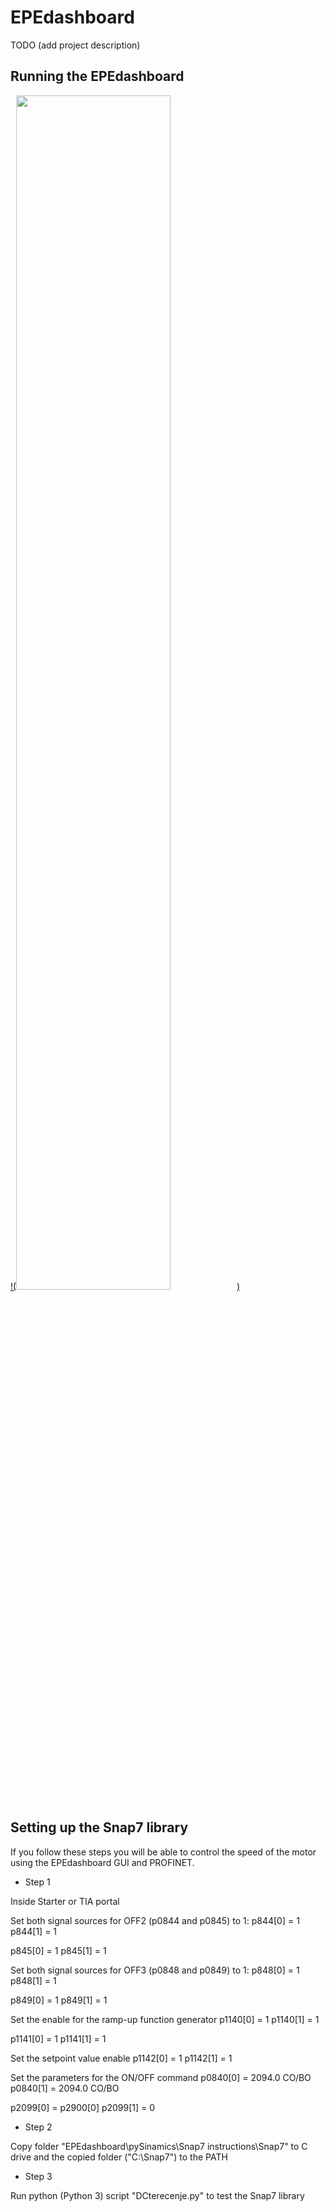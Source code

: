 # EPEdashboard


TODO (add project description)


## Running the EPEdashboard

[!(<img src="https://img.youtube.com/vi/0JDm4hGQshk/maxresdefault.jpg" width="70%">)](hhttps://youtu.be/0JDm4hGQshk)

## Setting up the Snap7 library
If you follow these steps you will be able to control the speed of the motor using the EPEdashboard GUI and PROFINET.

* Step 1

Inside Starter or TIA portal

Set both signal sources for OFF2 (p0844 and p0845) to 1:
p844[0] = 1
p844[1] = 1

p845[0] = 1
p845[1] = 1

Set both signal sources for OFF3 (p0848 and p0849) to 1:
p848[0] = 1
p848[1] = 1

p849[0] = 1
p849[1] = 1

Set the enable for the ramp-up function generator
p1140[0] = 1
p1140[1] = 1

p1141[0] = 1
p1141[1] = 1

Set the setpoint value enable
p1142[0] = 1
p1142[1] = 1

Set the parameters for the ON/OFF command
p0840[0] = 2094.0 CO/BO
p0840[1] = 2094.0 CO/BO

p2099[0] = p2900[0]
p2099[1] = 0


* Step 2 

Copy folder "EPEdashboard\pySinamics\Snap7 instructions\Snap7" to C drive and the copied folder ("C:\Snap7") to the PATH


* Step 3

Run python (Python 3) script "DCterecenje.py" to test the Snap7 library
